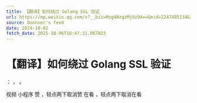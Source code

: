 ```yaml
---
title: 【翻译】如何绕过 Golang SSL 验证
url: https://mp.weixin.qq.com/s?__biz=Mzg4NzgzMjUzOA==&mid=2247485134&idx=1&sn=4224ab2610c20923f8c2b9377414c874
source: Doonsec's feed
date: 2024-10-02
fetch_date: 2025-10-06T18:47:31.067823
---
```


# 【翻译】如何绕过 Golang SSL 验证

：
，
。

视频
小程序
赞
，轻点两下取消赞
在看
，轻点两下取消在看